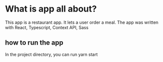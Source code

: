 # What is app all about?

This app is a restaurant app. It lets a user order a meal. The app was written with React, Typescript, Context API, Sass

## how to run the app

In the project directory, you can run yarn start


